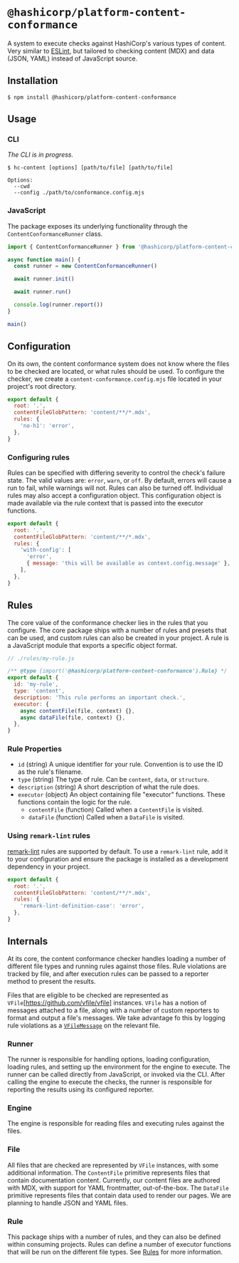 # `@hashicorp/platform-content-conformance`

A system to execute checks against HashiCorp's various types of content. Very similar to [ESLint](https://eslint.org/), but tailored to checking content (MDX) and data (JSON, YAML) instead of JavaScript source.

## Installation

```shell
$ npm install @hashicorp/platform-content-conformance
```

## Usage

### CLI

_The CLI is in progress._

```shell
$ hc-content [options] [path/to/file] [path/to/file]

Options:
  --cwd
  --config ./path/to/conformance.config.mjs
```

### JavaScript

The package exposes its underlying functionality through the `ContentConformanceRunner` class.

```js
import { ContentConformanceRunner } from '@hashicorp/platform-content-conformance'

async function main() {
  const runner = new ContentConformanceRunner()

  await runner.init()

  await runner.run()

  console.log(runner.report())
}

main()
```

## Configuration

On its own, the content conformance system does not know where the files to be checked are located, or what rules should be used. To configure the checker, we create a `content-conformance.config.mjs` file located in your project's root directory.

```js
export default {
  root: '.',
  contentFileGlobPattern: 'content/**/*.mdx',
  rules: {
    'no-h1': 'error',
  },
}
```

### Configuring rules

Rules can be specified with differing severity to control the check's failure state. The valid values are: `error`, `warn`, or `off`. By default, errors will cause a run to fail, while warnings will not. Rules can also be turned off. Individual rules may also accept a configuration object. This configuration object is made available via the rule context that is passed into the executor functions.

```js
export default {
  root: '.',
  contentFileGlobPattern: 'content/**/*.mdx',
  rules: {
    'with-config': [
      'error',
      { message: 'this will be available as context.config.message' },
    ],
  },
}
```

## Rules

The core value of the conformance checker lies in the rules that you configure. The core package ships with a number of rules and presets that can be used, and custom rules can also be created in your project. A rule is a JavaScript module that exports a specific object format.

```js
// ./rules/my-rule.js

/** @type {import('@hashicorp/platform-content-conformance').Rule} */
export default {
  id: 'my-rule',
  type: 'content',
  description: 'This rule performs an important check.',
  executor: {
    async contentFile(file, context) {},
    async dataFile(file, context) {},
  },
}
```

### Rule Properties

- `id` (string) A unique identifier for your rule. Convention is to use the ID as the rule's filename.
- `type` (string) The type of rule. Can be `content`, `data`, or `structure`.
- `description` (string) A short description of what the rule does.
- `executor` (object) An object containing file "executor" functions. These functions contain the logic for the rule.
  - `contentFile` (function) Called when a `ContentFile` is visited.
  - `dataFile` (function) Called when a `DataFile` is visited.

### Using `remark-lint` rules

[remark-lint](https://github.com/remarkjs/remark-lint) rules are supported by default. To use a `remark-lint` rule, add it to your configuration and ensure the package is installed as a development dependency in your project.

```js
export default {
  root: '.',
  contentFileGlobPattern: 'content/**/*.mdx',
  rules: {
    'remark-lint-definition-case': 'error',
  },
}
```

## Internals

At its core, the content conformance checker handles loading a number of different file types and running rules against those files. Rule violations are tracked by file, and after execution rules can be passed to a reporter method to present the results.

Files that are eligible to be checked are represented as `VFile`[https://github.com/vfile/vfile] instances. `VFile` has a notion of messages attached to a file, along with a number of custom reporters to format and output a file's messages. We take advantage fo this by logging rule violations as a [`VFileMessage`](https://github.com/vfile/vfile-message) on the relevant file.

### Runner

The runner is responsible for handling options, loading configuration, loading rules, and setting up the environment for the engine to execute. The runner can be called directly from JavaScript, or invoked via the CLI. After calling the engine to execute the checks, the runner is responsible for reporting the results using its configured reporter.

### Engine

The engine is responsible for reading files and executing rules against the files.

### File

All files that are checked are represented by `VFile` instances, with some additional information. The `ContentFile` primitive represents files that contain documentation content. Currently, our content files are authored with MDX, with support for YAML frontmatter, out-of-the-box. The `DataFile` primitive represents files that contain data used to render our pages. We are planning to handle JSON and YAML files.

### Rule

This package ships with a number of rules, and they can also be defined within consuming projects. Rules can define a number of executor functions that will be run on the different file types. See [Rules](#rules) for more information.
